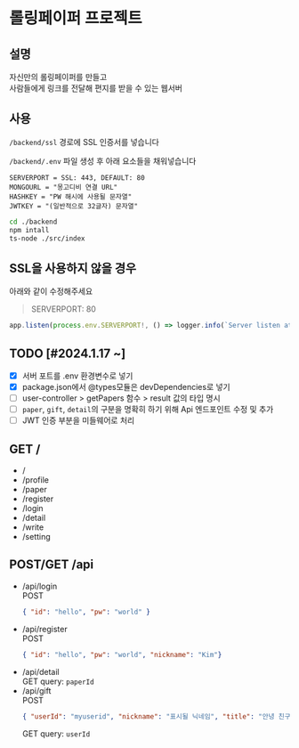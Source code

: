 # 롤링페이퍼 프로젝트

## 설명
자신만의 롤링페이퍼를 만들고  
사람들에게 링크를 전달해 편지를 받을 수 있는 웹서버
## 사용
`/backend/ssl` 경로에 SSL 인증서를 넣습니다

`/backend/.env` 파일 생성 후 아래 요소들을 채워넣습니다

```
SERVERPORT = SSL: 443, DEFAULT: 80
MONGOURL = "몽고디비 연결 URL"
HASHKEY = "PW 해시에 사용될 문자열"
JWTKEY = "(일반적으로 32글자) 문자열"
```

```sh
cd ./backend
npm intall
ts-node ./src/index
```

## SSL을 사용하지 않을 경우
아래와 같이 수정해주세요
> SERVERPORT: 80
```typescript
app.listen(process.env.SERVERPORT!, () => logger.info(`Server listen at port ${process.env.SERVERPORT!}`));
```

## TODO [#2024.1.17 ~]
- [x] 서버 포트를 .env 환경변수로 넣기
- [x] package.json에서 @types모듈은 devDependencies로 넣기
- [ ] user-controller > getPapers 함수 > result 값의 타입 명시
- [ ] `paper`, `gift`, `detail`의 구분을 명확히 하기 위해 Api 엔드포인트 수정 및 추가
- [ ] JWT 인증 부분을 미들웨어로 처리

## GET /
- /
- /profile
- /paper
- /register
- /login
- /detail
- /write
- /setting

## POST/GET /api
- /api/login  
  POST
  ```json
  { "id": "hello", "pw": "world" }
  ```
- /api/register  
  POST
  ```json
  { "id": "hello", "pw": "world", "nickname": "Kim"}
  ```
- /api/detail  
  GET query: `paperId`
- /api/gift  
  POST
  ```json
  { "userId": "myuserid", "nickname": "표시될 닉네임", "title": "안녕 친구야?", "content": "반가워!"}
  ```
  GET query: `userId`